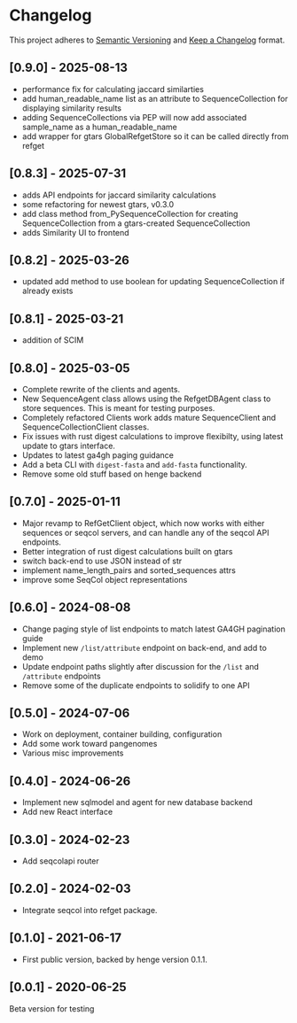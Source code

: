 # Changelog

This project adheres to [Semantic Versioning](https://semver.org/spec/v2.0.0.html) and [Keep a Changelog](https://keepachangelog.com/en/1.0.0/) format. 


## [0.9.0] - 2025-08-13

- performance fix for calculating jaccard similarties
- add human_readable_name list as an attribute to SequenceCollection for displaying similarity results
- adding SequenceCollections via PEP will now add associated sample_name as a human_readable_name
- add wrapper for gtars GlobalRefgetStore so it can be called directly from refget

## [0.8.3] - 2025-07-31

- adds API endpoints for jaccard similarity calculations
- some refactoring for newest gtars, v0.3.0
- add class method from_PySequenceCollection for creating SequenceCollection from a gtars-created SequenceCollection
- adds Similarity UI to frontend

## [0.8.2] - 2025-03-26

- updated add method to use boolean for updating SequenceCollection if already exists

## [0.8.1] - 2025-03-21

- addition of SCIM

## [0.8.0] - 2025-03-05

- Complete rewrite of the clients and agents.
- New SequenceAgent class allows using the RefgetDBAgent class to store sequences. This is meant for testing purposes.
- Completely refactored Clients work adds mature SequenceClient and SequenceCollectionClient classes.
- Fix issues with rust digest calculations to improve flexibilty, using latest update to gtars interface.
- Updates to latest ga4gh paging guidance
- Add a beta CLI with `digest-fasta` and `add-fasta` functionality.
- Remove some old stuff based on henge backend

## [0.7.0] - 2025-01-11

- Major revamp to RefGetClient object, which now works with either sequences or seqcol servers, and can handle any of the seqcol API endpoints.
- Better integration of rust digest calculations built on gtars
- switch back-end to use JSON instead of str
- implement name_length_pairs and sorted_sequences attrs
- improve some SeqCol object representations

## [0.6.0] - 2024-08-08

- Change paging style of list endpoints to match latest GA4GH pagination guide
- Implement new `/list/attribute` endpoint on back-end, and add to demo
- Update endpoint paths slightly after discussion for the `/list` and `/attribute` endpoints
- Remove some of the duplicate endpoints to solidify to one API

## [0.5.0] - 2024-07-06

- Work on deployment, container building, configuration
- Add some work toward pangenomes
- Various misc improvements

## [0.4.0] - 2024-06-26

- Implement new sqlmodel and agent for new database backend
- Add new React interface


## [0.3.0] - 2024-02-23

- Add seqcolapi router

## [0.2.0] - 2024-02-03

- Integrate seqcol into refget package.

## [0.1.0] - 2021-06-17

- First public version, backed by henge version 0.1.1.

## [0.0.1] - 2020-06-25

Beta version for testing
